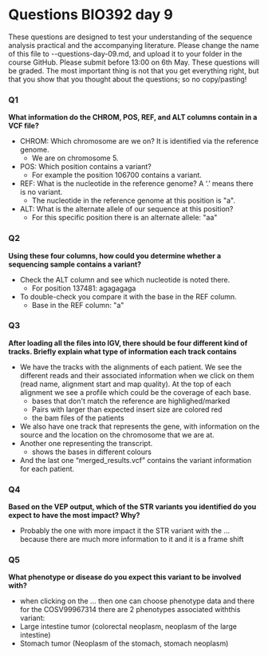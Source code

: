 
# Questions BIO392 day 9
These questions are designed to test your understanding of the sequence analysis practical and the accompanying literature. Please change the name of this file to <First letter>-<Last name>-questions-day-09.md, and upload it to your folder in the course GitHub. Please submit before 13:00 on 6th May.
These questions will be graded. The most important thing is not that you get everything right, but that you show that you thought about the questions; so no copy/pasting!

### Q1
**What information do the CHROM, POS, REF, and ALT columns contain in a VCF file?**
* CHROM: Which chromosome are we on? It is identified via the reference genome.
  * We are on chromosome 5.
* POS: Which position contains a variant?
  * For example the position 106700 contains a variant. 
* REF: What is the nucleotide in the reference genome? A ‘.’ means there is no variant.
  * The nucleotide in the reference genome at this position is "a". 
* ALT: What is the alternate allele of our sequence at this position?
  * For this specific position there is an alternate allele: "aa" 

### Q2
**Using these four columns, how could you determine whether a sequencing sample contains a variant?**
* Check the ALT column and see which nucleotide is noted there.
  *  For position 137481: agagagaga
* To double-check you compare it with the base in the REF column.
  * Base in the REF column: "a" 

### Q3
**After loading all the files into IGV, there should be four different kind of tracks. Briefly explain what type of information each track contains**
* We have the tracks with the alignments of each patient. We see the different reads and their associated information when we click on them (read name, alignment start and map quality). At the top of each alignment we see a profile which could be the coverage of each base.
  * bases that don't match the reference are highlighed/marked
  * Pairs with larger than expected insert size are colored red
  * the bam files of the patients 
* We also have one track that represents the gene, with information on the source and the location on the chromosome that we are at. 
* Another one representing the transcript.
  * shows the bases in different colours 
* And the last one “merged_results.vcf” contains the variant information for each patient.  

### Q4
**Based on the VEP output, which of the STR variants you identified do you expect to have the most impact? Why?**
* Probably the one with more impact it the STR variant with the ... because there are much more information to it and it is a frame shift 




### Q5
**What phenotype or disease do you expect this variant to be involved with?**
* when clicking on the ... then one can choose phenotype data and there for the COSV99967314 there are 2 phenotypes associated withthis variant:
 * Large intestine tumor (colorectal neoplasm, neoplasm of the large intestine)
 * Stomach tumor (Neoplasm of the stomach, stomach neoplasm) 
